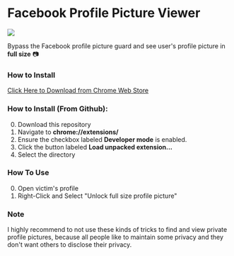 # Facebook Profile Picture Viewer

![](https://i.imgur.com/oysTQEP.png)

Bypass the Facebook profile picture guard and see user's profile picture in __full size__ 📷

### How to Install
[Click Here to Download from Chrome Web Store](https://chrome.google.com/webstore/detail/facebook-profile-picture/olhdholihhioakdjhfhligfehfjjfeoc?hl=fr&authuser=0)


### How to Install (From Github):

0. Download this repository
1. Navigate to **chrome://extensions/** 
2. Ensure the checkbox labeled **Developer mode** is enabled. 
3. Click the button labeled **Load unpacked extension...**
4. Select the directory 

### How To Use

0. Open victim's profile
1. Right-Click and Select "Unlock full size profile picture"


### Note

I highly recommend to not use these kinds of tricks to find and view private profile pictures, because all people like to maintain some privacy and they don't want others to disclose their privacy.
